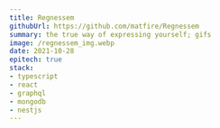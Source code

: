 ```yaml
---
title: Regnessem
githubUrl: https://github.com/matfire/Regnessem
summary: the true way of expressing yourself; gifs
image: /regnessem_img.webp
date: 2021-10-28
epitech: true
stack:
- typescript
- react
- graphql
- mongodb
- nestjs
---
```


